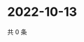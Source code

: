 # 2022-10-13

共 0 条

<!-- BEGIN WEIBO -->
<!-- 最后更新时间 Thu Oct 13 2022 15:23:56 GMT+0800 (China Standard Time) -->

<!-- END WEIBO -->
